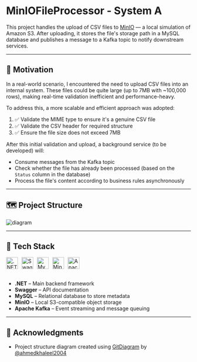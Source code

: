 # MinIOFileProcessor - System A

This project handles the upload of CSV files to [MinIO](https://github.com/minio/minio) — a local simulation of Amazon S3. After uploading, it stores the file's storage path in a MySQL database and publishes a message to a Kafka topic to notify downstream services.

---

## 🚀 Motivation

In a real-world scenario, I encountered the need to upload CSV files into an internal system. These files could be quite large (up to 7MB with ~100,000 rows), making real-time validation inefficient and performance-heavy.

To address this, a more scalable and efficient approach was adopted:

1. ✅ Validate the MIME type to ensure it's a genuine CSV file  
2. ✅ Validate the CSV header for required structure  
3. ✅ Ensure the file size does not exceed 7MB  

After this initial validation and upload, a background service (to be developed) will:

- Consume messages from the Kafka topic
- Check whether the file has already been processed (based on the `Status` column in the database)
- Process the file's content according to business rules asynchronously

---

## 🗺️ Project Structure
![diagram](https://github.com/user-attachments/assets/a531f1f8-af8a-49fe-8c6d-4f9cfef49f23)

---

## 🧰 Tech Stack

<div style="display: flex; gap: 10px;">
    <img height="32" width="32" src="https://cdn.simpleicons.org/dotnet" alt=".NET" title=".NET" />
    <img height="32" width="32" src="https://cdn.simpleicons.org/swagger" alt="Swagger" title="Swagger" />
    <img height="32" width="32" src="https://cdn.simpleicons.org/mysql" alt="MySQL" title="MySQL" />
    <img height="32" width="32" src="https://cdn.simpleicons.org/minio" alt="MinIO" title="MinIO" />
    <img height="32" width="32" src="https://cdn.simpleicons.org/apachekafka" alt="Apache Kafka" title="Apache Kafka" />
</div>

<br/>

- **.NET** – Main backend framework  
- **Swagger** – API documentation  
- **MySQL** – Relational database to store metadata  
- **MinIO** – Local S3-compatible object storage  
- **Apache Kafka** – Event streaming and message queuing

---

## 🙏 Acknowledgments

- Project structure diagram created using [GitDiagram](https://gitdiagram.com/) by [@ahmedkhaleel2004](https://github.com/ahmedkhaleel2004)
